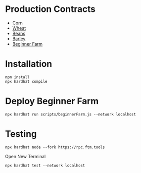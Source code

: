 # Production Contracts

- [Corn](https://ftmscan.com/address/0x622D3F10cC539306306D64ad6cb56Bd44B984547#code)
- [Wheat](https://ftmscan.com/address/0x292F9f1f3eF79d9989949df80ABedD6b017bd7A8#code)
- [Beans](https://ftmscan.com/address/0x25d57C90B5ce23317D6E997e207D8BB096B55DBB#code)
- [Barley](https://ftmscan.com/address/0x7eB37920c52AE4c5e3E0B0BBF2303741672705e3#code)
- [Beginner Farm](https://ftmscan.com/address/0x93705e6d32097A56602eAa433fce73F5F94E1d33#code)

# Installation

```
npm install
npx hardhat compile
```

# Deploy Beginner Farm

```
npx hardhat run scripts/beginnerFarm.js --network localhost
```

# Testing

```
npx hardhat node --fork https://rpc.ftm.tools
```

Open New Terminal

```
npx hardhat test --network localhost
```

